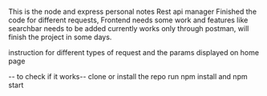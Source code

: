 This is the node and express personal notes Rest api manager
Finished the code for different requests,
Frontend needs some work and features like searchbar needs to be added
currently works only through postman, will finish the project in some days.

instruction for different types of request and the params displayed on home page

-- to check if it works--
clone or install the repo
run npm install
and npm start


